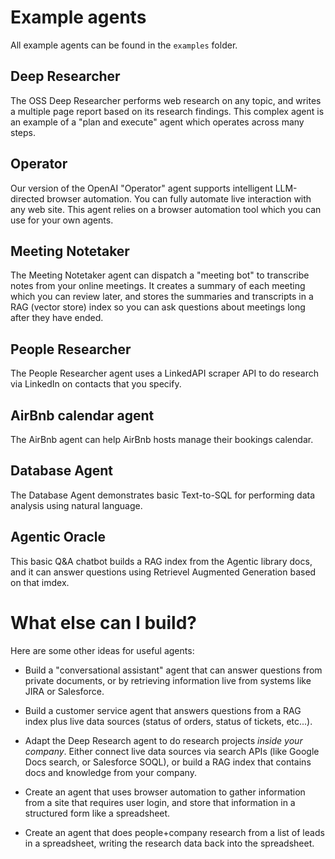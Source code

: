 # Example agents

All example agents can be found in the `examples` folder.

## Deep Researcher

The OSS Deep Researcher performs web research on any topic, and writes a multiple page
report based on its research findings. This complex agent is an example of a "plan and execute"
agent which operates across many steps.

## Operator

Our version of the OpenAI "Operator" agent supports intelligent LLM-directed browser automation.
You can fully automate live interaction with any web site. This agent relies on a browser
automation tool which you can use for your own agents.

## Meeting Notetaker

The Meeting Notetaker agent can dispatch a "meeting bot" to transcribe notes from your online
meetings. It creates a summary of each meeting which you can review later, and stores the
summaries and transcripts in a RAG (vector store) index so you can ask questions about
meetings long after they have ended.

## People Researcher

The People Researcher agent uses a LinkedAPI scraper API to do research via LinkedIn 
on contacts that you specify.

## AirBnb calendar agent

The AirBnb agent can help AirBnb hosts manage their bookings calendar.

## Database Agent

The Database Agent demonstrates basic Text-to-SQL for performing data analysis using
natural language.
 
## Agentic Oracle

This basic Q&A chatbot builds a RAG index from the Agentic library docs, and it can
answer questions using Retrievel Augmented Generation based on that imdex.

# What else can I build?

Here are some other ideas for useful agents:

- Build a "conversational assistant" agent that can answer questions from private documents,
or by retrieving information live from systems like JIRA or Salesforce.

- Build a customer service agent that answers questions from a RAG index plus live data sources 
(status of orders, status of tickets, etc...).

- Adapt the Deep Research agent to do research projects _inside your company_. Either connect
live data sources via search APIs (like Google Docs search, or Salesforce SOQL), or build a 
RAG index that contains docs and knowledge from your company.

- Create an agent that uses browser automation to gather information from a site that requires
user login, and store that information in a structured form like a spreadsheet.

- Create an agent that does people+company research from a list of leads in a spreadsheet,
writing the research data back into the spreadsheet.

